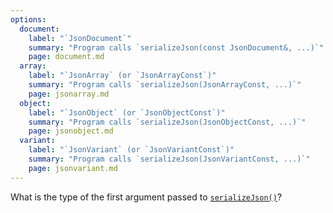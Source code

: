 ```yaml
---
options:
  document:
    label: "`JsonDocument`"
    summary: "Program calls `serializeJson(const JsonDocument&, ...)`"
    page: document.md
  array:
    label: "`JsonArray` (or `JsonArrayConst`)"
    summary: "Program calls `serializeJson(JsonArrayConst, ...)`"
    page: jsonarray.md
  object:
    label: "`JsonObject` (or `JsonObjectConst`)"
    summary: "Program calls `serializeJson(JsonObjectConst, ...)`"
    page: jsonobject.md
  variant:
    label: "`JsonVariant` (or `JsonVariantConst`)"
    summary: "Program calls `serializeJson(JsonVariantConst, ...)`"
    page: jsonvariant.md
---
```


What is the type of the first argument passed to [`serializeJson()`](/v7/api/json/serializejson/)?
